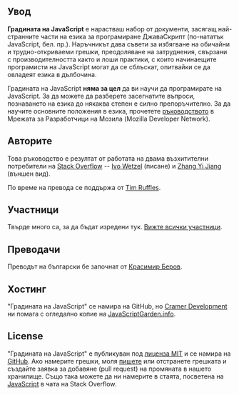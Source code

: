 ## Увод

**Градината на JavaScript** е нарастваш набор от документи, засягащ най-странните
части на езика за програмиране ДжаваСкрипт (по-нататък JavaScript,
бел. пр.). Наръчникът дава съвети за избягване на обичайни и трудно-откриваеми
грешки, преодоляване на затруднения, свързани с производителността както и
лоши практики, с които начинаещите програмисти на JavaScript могат да се
сблъскат, опитвайки се да овладеят езика в дълбочина.

Градината на JavaScript **няма за цел** да ви научи да програмирате на JavaScript. За да можете да разберете засегнатите въпроси, познаването на езика до някаква степен е силно препоръчително. За да научите основните положения в езика, прочетете [ръководството][1] в Мрежата за Разработчици на Мозила (Mozilla Developer Network).

## Авторите

Това ръководство е резултат от работата на двама възхитителни потребители на
[Stack Overflow][2] -- [Ivo Wetzel][3] (писане) и [Zhang Yi Jiang][4] (външен вид).

По време на превода се поддържа от [Tim Ruffles](http://truffles.me.uk).

## Участници

Твърде много са, за да бъдат изредени тук. [Вижте всички
участници](https://github.com/BonsaiDen/JavaScript-Garden/graphs/contributors).

## Преводачи

Преводът на български бе започнат от [Красимир Беров](https://github.com/kberov).


## Хостинг

"Градината на JavaScript" се намира на GitHub, но [Cramer Development][7] ни помага с огледално копие на [JavaScriptGarden.info][8].

## License

"Градината на JavaScript" е публикуван под [лиценза MIT][9] и се намира на
[GitHub][10]. Ако намерите грешки, моля [пишете][11]  или отстранете грешката
и създайте заявка за добавяне (pull request) на промяната в нашето хранилище.
Също така можете да ни намерите в стаята, посветена на [JavaScript][12] в чата
на Stack Overflow.

[1]: https://developer.mozilla.org/en/JavaScript/Guide
[2]: http://stackoverflow.com/
[3]: http://stackoverflow.com/users/170224/ivo-wetzel
[4]: http://stackoverflow.com/users/313758/yi-jiang
[5]: https://github.com/caio
[6]: https://github.com/blixt
[7]: http://cramerdev.com/
[8]: http://javascriptgarden.info/
[9]: https://github.com/BonsaiDen/JavaScript-Garden/blob/next/LICENSE
[10]: https://github.com/BonsaiDen/JavaScript-Garden
[11]: https://github.com/BonsaiDen/JavaScript-Garden/issues
[12]: http://chat.stackoverflow.com/rooms/17/javascript
